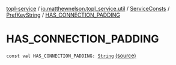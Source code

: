 [topl-service](../../../index.md) / [io.matthewnelson.topl_service.util](../../index.md) / [ServiceConsts](../index.md) / [PrefKeyString](index.md) / [HAS_CONNECTION_PADDING](./-h-a-s_-c-o-n-n-e-c-t-i-o-n_-p-a-d-d-i-n-g.md)

# HAS_CONNECTION_PADDING

`const val HAS_CONNECTION_PADDING: `[`String`](https://kotlinlang.org/api/latest/jvm/stdlib/kotlin/-string/index.html) [(source)](https://github.com/05nelsonm/TorOnionProxyLibrary-Android/blob/master/topl-service/src/main/java/io/matthewnelson/topl_service/util/ServiceConsts.kt#L292)